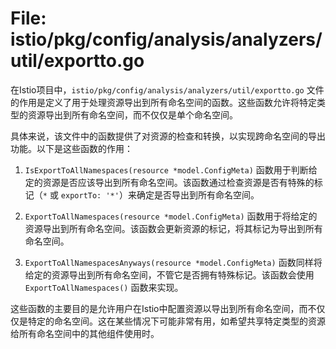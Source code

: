 # File: istio/pkg/config/analysis/analyzers/util/exportto.go

在Istio项目中，`istio/pkg/config/analysis/analyzers/util/exportto.go` 文件的作用是定义了用于处理资源导出到所有命名空间的函数。这些函数允许将特定类型的资源导出到所有命名空间，而不仅仅是单个命名空间。

具体来说，该文件中的函数提供了对资源的检查和转换，以实现跨命名空间的导出功能。以下是这些函数的作用：

1. `IsExportToAllNamespaces(resource *model.ConfigMeta)` 函数用于判断给定的资源是否应该导出到所有命名空间。该函数通过检查资源是否有特殊的标记（`*` 或 `exportTo: '*'`）来确定是否导出到所有命名空间。

2. `ExportToAllNamespaces(resource *model.ConfigMeta)` 函数用于将给定的资源导出到所有命名空间。该函数会更新资源的标记，将其标记为导出到所有命名空间。

3. `ExportToAllNamespacesAnyways(resource *model.ConfigMeta)` 函数同样将给定的资源导出到所有命名空间，不管它是否拥有特殊标记。该函数会使用 `ExportToAllNamespaces()` 函数来实现。

这些函数的主要目的是允许用户在Istio中配置资源以导出到所有命名空间，而不仅仅是特定的命名空间。这在某些情况下可能非常有用，如希望共享特定类型的资源给所有命名空间中的其他组件使用时。

